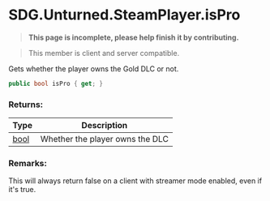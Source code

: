 # SDG.Unturned.SteamPlayer.isPro

<blockquote><p><b>This page is incomplete, please help finish it by contributing.<p></b></blockquote>

> This member is client and server compatible.

Gets whether the player owns the Gold DLC or not.

```csharp
public bool isPro { get; }
```

### Returns:

Type | Description
------------ | -------------
[bool](https://docs.microsoft.com/en-us/dotnet/api/system.boolean?view=netframework-3.5) | Whether the player owns the DLC

### Remarks:
This will always return false on a client with streamer mode enabled, even if it's true.
